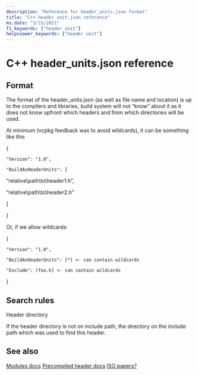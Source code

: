 ```yaml
---
description: "Reference for header_units.json format"
title: "C++ header unit.json reference"
ms.date: "3/15/2021"
f1_keywords: ["header unit"]
helpviewer_keywords: ["header unit"]
---
```


# C++ header_units.json reference

## Format

The format of the header_units.json (as well as file name and location) is up to the compilers and libraries, build system will not “know” about it as it does not know upfront which headers and from which directories will be used. 

 

At minimum (vcpkg feedback was to avoid wildcards), it can be something like this 

 

{ 

    "Version": "1.0", 

    "BuildAsHeaderUnits": [ 

“relative\path\to\header1.h”, 

“relative\path\to\header2.h” 

] 

} 

 

Or, if we allow wildcards: 

 

{ 

    "Version": "1.0", 

    "BuildAsHeaderUnits": [*] <- can contain wildcards 

    "Exclude": [foo.h] <- can contain wildcards 

} 

## Search rules

Header directory 

If the header directory is not on include path, the directory on the include path which was used to find this header. 

## See also

[Modules docs]()
[Precompiled header docs]()
[ISO papers?]()
